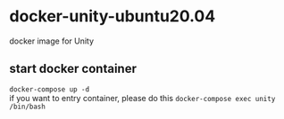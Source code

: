 # docker-unity-ubuntu20.04
docker image for Unity

## start docker container
```docker-compose up -d```<br>
if you want to entry container, please do this
```docker-compose exec unity /bin/bash```

